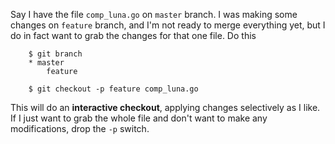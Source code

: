 Say I have the file `comp_luna.go` on `master` branch. I was making some changes on `feature` branch, and I'm not ready to merge everything yet, but I do in fact want to grab the changes for that one file. Do this

		$ git branch
		* master
			feature

		$ git checkout -p feature comp_luna.go

This will do an **interactive checkout**, applying changes selectively as I like. If I just want to grab the whole file and don't want to make any modifications, drop the `-p` switch.